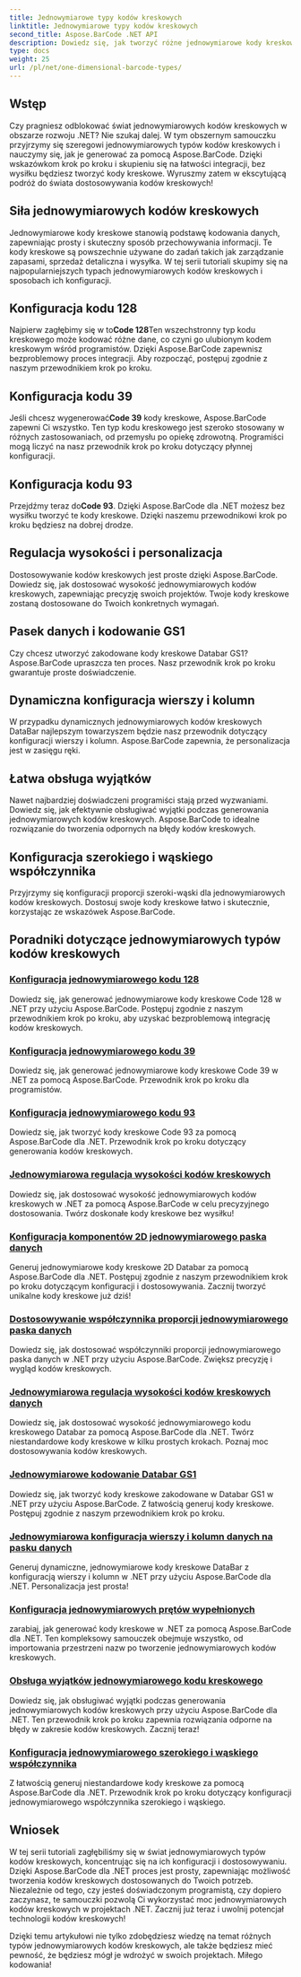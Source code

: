 ```yaml
---
title: Jednowymiarowe typy kodów kreskowych
linktitle: Jednowymiarowe typy kodów kreskowych
second_title: Aspose.BarCode .NET API
description: Dowiedz się, jak tworzyć różne jednowymiarowe kody kreskowe w .NET przy użyciu Aspose.BarCode. Przewodniki krok po kroku dotyczące generowania i dostosowywania kodów kreskowych.
type: docs
weight: 25
url: /pl/net/one-dimensional-barcode-types/
---
```


## Wstęp

Czy pragniesz odblokować świat jednowymiarowych kodów kreskowych w obszarze rozwoju .NET? Nie szukaj dalej. W tym obszernym samouczku przyjrzymy się szeregowi jednowymiarowych typów kodów kreskowych i nauczymy się, jak je generować za pomocą Aspose.BarCode. Dzięki wskazówkom krok po kroku i skupieniu się na łatwości integracji, bez wysiłku będziesz tworzyć kody kreskowe. Wyruszmy zatem w ekscytującą podróż do świata dostosowywania kodów kreskowych!

## Siła jednowymiarowych kodów kreskowych

Jednowymiarowe kody kreskowe stanowią podstawę kodowania danych, zapewniając prosty i skuteczny sposób przechowywania informacji. Te kody kreskowe są powszechnie używane do zadań takich jak zarządzanie zapasami, sprzedaż detaliczna i wysyłka. W tej serii tutoriali skupimy się na najpopularniejszych typach jednowymiarowych kodów kreskowych i sposobach ich konfiguracji.

## Konfiguracja kodu 128

 Najpierw zagłębimy się w to**Code 128**Ten wszechstronny typ kodu kreskowego może kodować różne dane, co czyni go ulubionym kodem kreskowym wśród programistów. Dzięki Aspose.BarCode zapewnisz bezproblemowy proces integracji. Aby rozpocząć, postępuj zgodnie z naszym przewodnikiem krok po kroku.

## Konfiguracja kodu 39

 Jeśli chcesz wygenerować**Code 39** kody kreskowe, Aspose.BarCode zapewni Ci wszystko. Ten typ kodu kreskowego jest szeroko stosowany w różnych zastosowaniach, od przemysłu po opiekę zdrowotną. Programiści mogą liczyć na nasz przewodnik krok po kroku dotyczący płynnej konfiguracji.

## Konfiguracja kodu 93

 Przejdźmy teraz do**Code 93**. Dzięki Aspose.BarCode dla .NET możesz bez wysiłku tworzyć te kody kreskowe. Dzięki naszemu przewodnikowi krok po kroku będziesz na dobrej drodze.

## Regulacja wysokości i personalizacja

Dostosowywanie kodów kreskowych jest proste dzięki Aspose.BarCode. Dowiedz się, jak dostosować wysokość jednowymiarowych kodów kreskowych, zapewniając precyzję swoich projektów. Twoje kody kreskowe zostaną dostosowane do Twoich konkretnych wymagań.

## Pasek danych i kodowanie GS1

Czy chcesz utworzyć zakodowane kody kreskowe Databar GS1? Aspose.BarCode upraszcza ten proces. Nasz przewodnik krok po kroku gwarantuje proste doświadczenie.

## Dynamiczna konfiguracja wierszy i kolumn

W przypadku dynamicznych jednowymiarowych kodów kreskowych DataBar najlepszym towarzyszem będzie nasz przewodnik dotyczący konfiguracji wierszy i kolumn. Aspose.BarCode zapewnia, że personalizacja jest w zasięgu ręki.

## Łatwa obsługa wyjątków

Nawet najbardziej doświadczeni programiści stają przed wyzwaniami. Dowiedz się, jak efektywnie obsługiwać wyjątki podczas generowania jednowymiarowych kodów kreskowych. Aspose.BarCode to idealne rozwiązanie do tworzenia odpornych na błędy kodów kreskowych.

## Konfiguracja szerokiego i wąskiego współczynnika

Przyjrzymy się konfiguracji proporcji szeroki-wąski dla jednowymiarowych kodów kreskowych. Dostosuj swoje kody kreskowe łatwo i skutecznie, korzystając ze wskazówek Aspose.BarCode.
## Poradniki dotyczące jednowymiarowych typów kodów kreskowych
### [Konfiguracja jednowymiarowego kodu 128](./one-dimensional-code-128-configuration/)
Dowiedz się, jak generować jednowymiarowe kody kreskowe Code 128 w .NET przy użyciu Aspose.BarCode. Postępuj zgodnie z naszym przewodnikiem krok po kroku, aby uzyskać bezproblemową integrację kodów kreskowych.
### [Konfiguracja jednowymiarowego kodu 39](./one-dimensional-code-39-configuration/)
Dowiedz się, jak generować jednowymiarowe kody kreskowe Code 39 w .NET za pomocą Aspose.BarCode. Przewodnik krok po kroku dla programistów.
### [Konfiguracja jednowymiarowego kodu 93](./one-dimensional-code-93-configuration/)
Dowiedz się, jak tworzyć kody kreskowe Code 93 za pomocą Aspose.BarCode dla .NET. Przewodnik krok po kroku dotyczący generowania kodów kreskowych.
### [Jednowymiarowa regulacja wysokości kodów kreskowych](./one-dimensional-barcode-height-adjustment/)
Dowiedz się, jak dostosować wysokość jednowymiarowych kodów kreskowych w .NET za pomocą Aspose.BarCode w celu precyzyjnego dostosowania. Twórz doskonałe kody kreskowe bez wysiłku!
### [Konfiguracja komponentów 2D jednowymiarowego paska danych](./one-dimensional-databar-2d-component-configuration/)
Generuj jednowymiarowe kody kreskowe 2D Databar za pomocą Aspose.BarCode dla .NET. Postępuj zgodnie z naszym przewodnikiem krok po kroku dotyczącym konfiguracji i dostosowywania. Zacznij tworzyć unikalne kody kreskowe już dziś!
### [Dostosowywanie współczynnika proporcji jednowymiarowego paska danych](./one-dimensional-databar-aspect-ratio-customization/)
Dowiedz się, jak dostosować współczynniki proporcji jednowymiarowego paska danych w .NET przy użyciu Aspose.BarCode. Zwiększ precyzję i wygląd kodów kreskowych.
### [Jednowymiarowa regulacja wysokości kodów kreskowych danych](./one-dimensional-databar-barcode-height-adjustment/)
Dowiedz się, jak dostosować wysokość jednowymiarowego kodu kreskowego Databar za pomocą Aspose.BarCode dla .NET. Twórz niestandardowe kody kreskowe w kilku prostych krokach. Poznaj moc dostosowywania kodów kreskowych.
### [Jednowymiarowe kodowanie Databar GS1](./one-dimensional-databar-gs1-encoding/)
Dowiedz się, jak tworzyć kody kreskowe zakodowane w Databar GS1 w .NET przy użyciu Aspose.BarCode. Z łatwością generuj kody kreskowe. Postępuj zgodnie z naszym przewodnikiem krok po kroku.
### [Jednowymiarowa konfiguracja wierszy i kolumn danych na pasku danych](./one-dimensional-databar-row-column-configuration/)
Generuj dynamiczne, jednowymiarowe kody kreskowe DataBar z konfiguracją wierszy i kolumn w .NET przy użyciu Aspose.BarCode dla .NET. Personalizacja jest prosta!
### [Konfiguracja jednowymiarowych prętów wypełnionych](./one-dimensional-filled-bars-configuration/)
zarabiaj, jak generować kody kreskowe w .NET za pomocą Aspose.BarCode dla .NET. Ten kompleksowy samouczek obejmuje wszystko, od importowania przestrzeni nazw po tworzenie jednowymiarowych kodów kreskowych. 
### [Obsługa wyjątków jednowymiarowego kodu kreskowego](./one-dimensional-barcode-exception-handling/)
Dowiedz się, jak obsługiwać wyjątki podczas generowania jednowymiarowych kodów kreskowych przy użyciu Aspose.BarCode dla .NET. Ten przewodnik krok po kroku zapewnia rozwiązania odporne na błędy w zakresie kodów kreskowych. Zacznij teraz!
### [Konfiguracja jednowymiarowego szerokiego i wąskiego współczynnika](./one-dimensional-wide-narrow-ratio-configuration/)
Z łatwością generuj niestandardowe kody kreskowe za pomocą Aspose.BarCode dla .NET. Przewodnik krok po kroku dotyczący konfiguracji jednowymiarowego współczynnika szerokiego i wąskiego.

## Wniosek

W tej serii tutoriali zagłębiliśmy się w świat jednowymiarowych typów kodów kreskowych, koncentrując się na ich konfiguracji i dostosowywaniu. Dzięki Aspose.BarCode dla .NET proces jest prosty, zapewniając możliwość tworzenia kodów kreskowych dostosowanych do Twoich potrzeb. Niezależnie od tego, czy jesteś doświadczonym programistą, czy dopiero zaczynasz, te samouczki pozwolą Ci wykorzystać moc jednowymiarowych kodów kreskowych w projektach .NET. Zacznij już teraz i uwolnij potencjał technologii kodów kreskowych!

Dzięki temu artykułowi nie tylko zdobędziesz wiedzę na temat różnych typów jednowymiarowych kodów kreskowych, ale także będziesz mieć pewność, że będziesz mógł je wdrożyć w swoich projektach. Miłego kodowania!